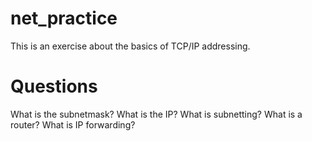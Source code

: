 # net_practice
This is an exercise about the basics of TCP/IP addressing.

# Questions
What is the subnetmask?
What is the IP?
What is subnetting?
What is a router?
What is IP forwarding?
